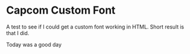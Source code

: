 # Capcom Custom Font
A test to see if I could get a custom font working in HTML. Short result is that I did.

Today was a good day
